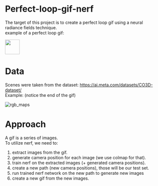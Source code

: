 # Perfect-loop-gif-nerf
The target of this project is to create a perfect loop gif using a neural radiance fields technique.  
example of a perfect loop gif:  

<img src="https://github.com/AzmiHaider92/Perfect-loop-gif-nerf/tree/main/extra/animatedOutput_o.gif" width="48">



# Data 
Scenes were taken from the dataset: https://ai.meta.com/datasets/CO3D-dataset/   
Example: (notice the end of the gif) 


![rgb_maps](https://github.com/AzmiHaider92/Perfect-loop-gif-nerf/assets/44143755/304881fa-6f77-4bd6-8a8e-662ae4e708b8)


# Approach 
A gif is a series of images.  
To utilize nerf, we need to:  
1) extract images from the gif.
2) generate camera position for each image (we use colmap for that).
3) train nerf on the extracted images (+ generated camera positions).
4) create a new path (new camera positions), those will be our test set.
5) run trained nerf network on the new path to generate new images
6) create a new gif from the new images.



